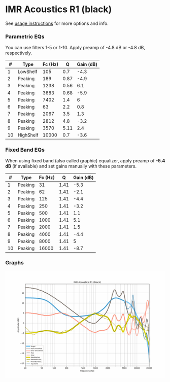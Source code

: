 # IMR Acoustics R1 (black)
See [usage instructions](https://github.com/jaakkopasanen/AutoEq#usage) for more options and info.

### Parametric EQs
You can use filters 1-5 or 1-10. Apply preamp of -4.8 dB or -4.8 dB, respectively.

|   # | Type      |   Fc (Hz) |    Q |   Gain (dB) |
|-----|-----------|-----------|------|-------------|
|   1 | LowShelf  |       105 | 0.7  |        -4.3 |
|   2 | Peaking   |       189 | 0.87 |        -4.9 |
|   3 | Peaking   |      1238 | 0.56 |         6.1 |
|   4 | Peaking   |      3683 | 0.68 |        -5.9 |
|   5 | Peaking   |      7402 | 1.4  |         6   |
|   6 | Peaking   |        63 | 2.2  |         0.8 |
|   7 | Peaking   |      2067 | 3.5  |         1.3 |
|   8 | Peaking   |      2812 | 4.8  |        -3.2 |
|   9 | Peaking   |      3570 | 5.11 |         2.4 |
|  10 | HighShelf |     10000 | 0.7  |        -3.6 |

### Fixed Band EQs
When using fixed band (also called graphic) equalizer, apply preamp of **-5.4 dB** (if available) and set gains manually with these parameters.

|   # | Type    |   Fc (Hz) |    Q |   Gain (dB) |
|-----|---------|-----------|------|-------------|
|   1 | Peaking |        31 | 1.41 |        -5.3 |
|   2 | Peaking |        62 | 1.41 |        -2.1 |
|   3 | Peaking |       125 | 1.41 |        -4.4 |
|   4 | Peaking |       250 | 1.41 |        -3.2 |
|   5 | Peaking |       500 | 1.41 |         1.1 |
|   6 | Peaking |      1000 | 1.41 |         5.1 |
|   7 | Peaking |      2000 | 1.41 |         1.5 |
|   8 | Peaking |      4000 | 1.41 |        -4.4 |
|   9 | Peaking |      8000 | 1.41 |         5   |
|  10 | Peaking |     16000 | 1.41 |        -8.7 |

### Graphs
![](./IMR%20Acoustics%20R1%20(black).png)
